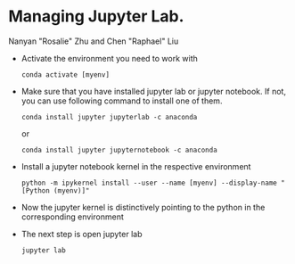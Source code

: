 # Managing Jupyter Lab.
Nanyan "Rosalie" Zhu and Chen "Raphael" Liu

- Activate the environment you need to work with
    ```
    conda activate [myenv]
    ```
    
- Make sure that you have installed jupyter lab or jupyter notebook. If not, you can use following command to install one of them.
    ```
    conda install jupyter jupyterlab -c anaconda
    ```
    or
    ```
    conda install jupyter jupyternotebook -c anaconda
    ```
- Install a jupyter notebook kernel in the respective environment
    ```
    python -m ipykernel install --user --name [myenv] --display-name "[Python (myenv)]"
    ```
- Now the jupyter kernel is distinctively pointing to the python in the corresponding environment

- The next step is open jupyter lab
    ```
    jupyter lab
    ```
